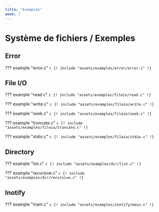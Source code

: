 ```yaml
---
title: "Exemples"
week: 7
---
```



# Système de fichiers / Exemples

## Error

??? example "error.c"
    ```c
    {! include "assets/examples/error/error.c" !}
    ```


## File I/O

??? example "read.c"
    ```c
    {! include "assets/examples/fileio/read.c" !}
    ```

??? example "write.c"
    ```c
    {! include "assets/examples/fileio/write.c" !}
    ```

??? example "seek.c"
    ```c
    {! include "assets/examples/fileio/seek.c" !}
    ```

??? example "truncate.c"
    ```c
    {! include "assets/examples/fileio/truncate.c" !}
    ```

??? example "stdio.c"
    ```c
    {! include "assets/examples/fileio/stdio.c" !}
    ```

## Directory

??? example "list.c"
    ```c
    {! include "assets/examples/dir/list.c" !}
    ```

??? example "recursive.c"
    ```c
    {! include "assets/examples/dir/recursive.c" !}
    ```

## Inotify

??? example "main.c"
    ```c
    {! include "assets/examples/inotify/main.c" !}
    ```

